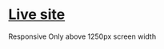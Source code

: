 # [Live site](https://effervescent-chimera-235e91.netlify.app/)

Responsive Only above 1250px screen width
<br>
